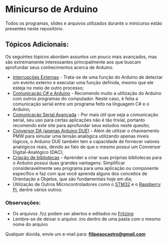 # Minicurso de Arduino

  Todos os programas, slides e arquivos utilizados durante o minicurso estão presentes neste repositório.
  
## Tópicos Adicionais:
  Os seguintes tópicos abordam assuntos um pouco mais avançados, mas são extremamente interessantes principalmente aos que buscam aprofundar seus conhecimentos acerca de Arduino.
  
* [Interrupções Externas](https://pplware.sapo.pt/gadgets/hardware/programar-arduino-05-interrupts/) - Trata-se de uma função do Arduino de detectar um evento externo e executar uma função definida, mesmo que ele esteja no meio de outro processo;
* [Comunicação C# e Arduino](https://www.embarcados.com.br/comunicacao-serial-c-arduino-parte-1/) - Recomendo muito a utilização do Arduino com outros programas do computador. Neste caso, é feita a comunicação serial entre um programa feito na linguagem C# e o Arduino;
* [Comunicação Serial Avançada](https://portal.vidadesilicio.com.br/comunicacao-serial-arduino/) - Por mais útil que seja a comunicação serial, seu uso para certas aplicações não é tão trivial, portanto recomendo este site para aprofundar seus estudos neste quesito;
* [Conversor DA (apenas Arduino DUE)](https://luizbitencourt.wordpress.com/2015/10/26/utilizando-o-dac-do-arduino-due/) - Além de utilizar o chaveamento PMW para simular uma tensão analógica utilizando apenas níveis lógicos, o Arduino DUE também tem a capacidade de fornecer valores analógicos reais, devido ao fato de que o mesmo possui um Conversor Digital-Analógico (DAC);
* [Criação de bibliotecas](https://www.embarcados.com.br/criando-bibliotecas-para-arduino/) - Aprender a criar suas próprias bibliotecas para o Arduino possui duas grandes vantagens: Simplificar consideravelmente seu programa para uma aplicação ou componente específico e faz com que você aprenda alguns dos conceitos de Orientação a Objetos, que são fundamentais hoje em dia;
* Utilização de Outros Microcontroladores como o [STM32](https://www.embarcados.com.br/primeiros-passos-stm32f0-discovery/) e o [Raspberry Pi](https://www.filipeflop.com/blog/primeiros-passos-raspberry-pi-e-linux/), dentre vários outros.

### Observações:

* Os arquivos .fzz podem ser abertos e editados no [Fritzing](http://fritzing.org/home/)
* Lembre-se de deixar o arquivo .ino dentro de uma pasta com o mesmo nome do arquivo

Qualquer dúvida, envie um e-mail para: **filipeaocastro@gmail.com**
